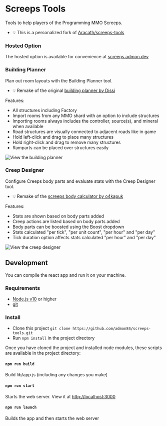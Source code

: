 # Screeps Tools

Tools to help players of the Programming MMO Screeps.

* :bulb: This is a personalized fork of [Aracath/screeps-tools](https://github.com/Arcath/screeps-tools)

### Hosted Option

The hosted option is available for convenience at [screeps.admon.dev](https://screeps.admon.dev)

### Building Planner

Plan out room layouts with the Building Planner tool.

* :bulb: Remake of the original [building planner by Dissi](http://screeps.dissi.me/)

Features:
* All structures including Factory
* Import rooms from any MMO shard with an option to include structures
* Importing rooms always includes the controller, source(s), and mineral when available
* Road structures are visually connected to adjacent roads like in game
* Hold left-click and drag to place many structures
* Hold right-click and drag to remove many structures
* Ramparts can be placed over structures easily

![View the building planner](https://user-images.githubusercontent.com/10291543/95763564-6a0a6700-0c6c-11eb-9eb8-7325b98a4437.png)

### Creep Designer

Configure Creeps body parts and evaluate stats with the Creep Designer tool.

* :bulb: Remake of the [screeps body calculator by o4kapuk](https://codepen.io/o4kapuk/full/ZKeorE)

Features:
* Stats are shown based on body parts added
* Creep actions are listed based on body parts added
* Body parts can be boosted using the Boost dropdown
* Stats calculated "per tick", "per unit count", "per hour" and "per day"
* Tick duration option affects stats calculated "per hour" and "per day"

![View the creep designer](https://user-images.githubusercontent.com/10291543/95763598-78f11980-0c6c-11eb-9303-362c962876e4.png)


## Development

You can compile the react app and run it on your machine.

### Requirements

* [Node.js v10](https://nodejs.org/en/) or higher
* [git](https://git-scm.com/)

### Install

* Clone this project `git clone https://github.com/admon84/screeps-tools.git`
* Run `npm install` in the project directory

Once you have cloned the project and installed node modules, these scripts are available in the project directory:

#### `npm run build`

Build lib/app.js (including any changes you make)

#### `npm run start`

Starts the web server.  View it at [http://localhost:3000](http://localhost:3000)

#### `npm run launch`

Builds the app and then starts the web server

